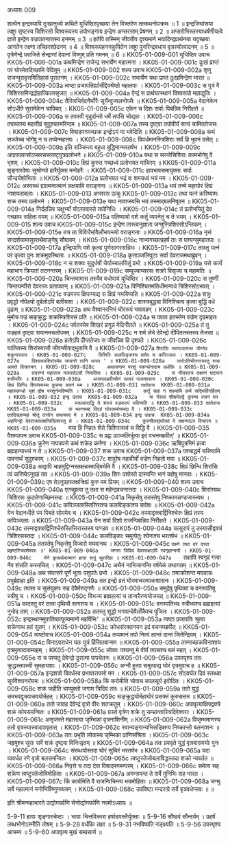अध्यायः 009

शल्येन इन्द्रस्यापि दुःखानुभवे कथिते युधिष्ठिरपृच्छया तेन विस्तरेण तत्कथनोपक्रमः ॥ 1 ॥ इन्द्रजिघांसया त्वष्ट्रा सृष्टस्य त्रिशिरसो विश्वरूपस्य तपोभङ्गाय इन्द्रेण अप्सरसाम् प्रेषणम् ॥ 2 ॥ अप्सरोभिस्तस्याधर्षणीयत्वे ज्ञाते इन्द्रेण वज्रपातनात्तस्य हननम् ॥ 3 ॥ हतेपि तस्मिन् जीवतीव दृश्यमाने भयादिन्द्रप्रार्थनया यदृच्छया आगतेन तक्ष्णा तच्छिरश्छेदनम् ॥ 4 ॥ विश्वरूपहननकुपितेन त्वष्ट्रा पुनरिन्द्रवधाय वृत्रस्योत्पादनम् ॥ 5 ॥ वृत्रेणेन्द्रे पराजिते सेन्द्राणां देवानां विष्णुम् प्रति गमनम् ॥ 6 ॥
KK05-01-009-001	युधिष्ठिर उवाच 
KK05-01-009-001a	कथमिन्द्रेण राजेन्द्र सभार्येण महात्मना ।
KK05-01-009-001c	दुःखं प्राप्तं परं घोरमेतदिच्छामि वेदितुम् ॥
KK05-01-009-002	शल्य उवाच 
KK05-01-009-002a	शृणु राजन्पुरावृत्तमितिहासं पुरातनम् ।
KK05-01-009-002c	सभार्येण यथा प्राप्तं दुःखमिन्द्रेण भारत ॥
KK05-01-009-003a	त्वष्टा प्रजापतिर्ह्यासीद्देवश्रेष्ठो महातपाः ।
KK05-01-009-003c	स पुत्रं वै त्रिशिरसमिन्द्रद्रोहात्किलासृजत् ॥
KK05-01-009-004a	ऐन्द्रं स प्रार्थयत्स्थानं विश्वरूपो महाद्युतिः ।
KK05-01-009-004c	तैस्त्रिभिर्वदनैर्घोरैः सूर्येन्दुज्वलनोपमैः ॥
KK05-01-009-005a	वेदानेकेन सोऽधीते सुरामेकेन चापिबत् ।
KK05-01-009-005c	एकेन च दिशः सर्वाः पिबन्निव निरीक्षते ॥
KK05-01-009-006a	स तपस्वी मृदुर्दान्तो धर्मे तपसि चोद्यतः ।
KK05-01-009-006c	तपस्तस्य महत्तीव्रं सुदुश्चरमरिन्दम ॥
KK05-01-009-007a	तस्य दृष्ट्वा तपोवीर्यं सत्यं चामिततेजसः ।
KK05-01-009-007c	विषादमगमच्छक्र इन्द्रोऽयं मा भवेदिति ॥
KK05-01-009-008a	कथं सज्जेच्च भोगेषु न च तप्येन्महत्तपः ।
KK05-01-009-008c	विवर्धमानस्त्रिशिराः सर्वं हि भुवनं ग्रसेत् ॥
KK05-01-009-009a	इति सञ्चिन्त्य बहुधा बुद्धिमान्भरतर्षभ ।
KK05-01-009-009c	आज्ञापयत्सोऽप्सरसस्त्वष्टृपुत्रप्रलोभने ॥
KK05-01-009-010a	यथा स सज्जेत्त्रिशिराः कामभोगेषु वै भृशम् ।
KK05-01-009-010c	क्षिप्रं कुरुत गच्छध्वं प्रलोभयत माचिरम् ॥
KK05-01-009-011a	शृङ्गारवेषाः सुश्रोण्यो हारैर्युक्ता मनोहरैः ।
KK05-01-009-011c	हावभावसमायुक्ताः सर्वाः सौन्दर्यशोभिताः ॥
KK05-01-009-012a	प्रलोभयत भद्रं वः शमयध्वं भयं मम ।
KK05-01-009-012c	अस्वस्थं ह्यात्मनात्मानं लक्षयामि वराङ्गनाः ॥
KK05-01-009-013a	भयं तन्मे महाघोरं क्षिप्रं नाशयताबलाः ।
KK05-01-009-013	अप्सरस ऊचुः 
KK05-01-009-013c	तथा यत्नं करिष्यामः शक्र तस्य प्रलोभने ।
KK05-01-009-013e	यथा नावाप्स्यसि भयं तस्माद्बलनिषूदन ॥
KK05-01-009-014a	निर्दहन्निव चक्षुर्भ्यां योऽसावास्ते तपोनिधिः ।
KK05-01-009-014c	तं प्रलोभयितुं देव गच्छामः सहिता वयम् ॥
KK05-01-009-015a	यतिष्यामो वशे कर्तुं व्यपनेतुं च ते भयम् ।
KK05-01-009-015	शल्य उवाच 
KK05-01-009-015c	इन्द्रेण तास्त्वनुज्ञाता जग्मुस्त्रिशिरसोऽन्तिकम् ।
KK05-01-009-015e	तत्र ता विविधैर्भावैर्लोभयन्त्यो वराङ्गनाः ॥
KK05-01-009-016a	नृत्तं सन्दर्शयामासुस्तथैवाङ्गेषु सौष्ठवम् ।
KK05-01-009-016c	नाभ्यगच्छत्प्रहर्षं ताः स पश्यन्सुमहातपाः ॥
KK05-01-009-017a	इन्द्रियाणि वशे कृत्वा पूर्णसागरसन्निभः ।
KK05-01-009-017c	तास्तु यत्नं परं कृत्वा पुनः शक्रमुपस्थिताः ॥
KK05-01-009-018a	कृताञ्जलिपुटाः सर्वा देवराजमथाब्रुवन् ।
KK05-01-009-018c	न स शक्यः सुदुर्धर्षो धैर्याच्चालयितुं प्रभो ॥
KK05-01-009-019a	यत्ते कार्यं महाभाग क्रियतां तदनन्तरम् ।
KK05-01-009-019c	सम्पूज्याप्सरसः शक्रो विसृज्य च महामतिः ॥
KK05-01-009-020a	चिन्तयामास तस्यैव वधोपायं युधिष्ठिर ।
KK05-01-009-020c	स तूष्णीं चिन्तयन्वीरो देवराजः प्रतापवान् ॥
KK05-01-009-021a	विनिश्चितमतिर्धीमान्वधे त्रिशिरसोऽभवत् ।
KK05-01-009-021c	वज्रमस्य क्षिपाम्यद्य स क्षिप्रं नभविष्यति ॥
KK05-01-009-022a	शत्रुः प्रवृद्धो नोपेक्ष्यो दुर्बलोऽपि बलीयसा ।
KK05-01-009-022c	शास्त्रबुद्ध्या विनिश्चित्य कृत्वा बुद्धिं वधे दृढाम् ॥
KK05-01-009-023a	अथ वैश्वानरनिभं घोररूपं भयावहम् ।
KK05-01-009-023c	मुमोच वज्रं सङ्क्रुद्धः शक्रस्त्रिशिरसं प्रति ॥
KK05-01-009-024a	स पपात हतस्तेन वज्रेण दृढमाहतः ।
KK05-01-009-024c	पर्वतस्येव शिखरं प्रणुन्नं मेदिनीतले ॥
KK05-01-009-025a	तं तु वज्रहतं दृष्ट्वा शयानमचलोपमम् ।
KK05-01-009-025c	न शर्म लेभे देवेन्द्रो दीपिततस्तस्य तेजसा ॥
KK05-01-009-026a	हतोऽपि दीप्ततेजाः स जीवन्निव हि दृश्यते ।
KK05-01-009-026c	घातितस्य शिरांस्याजौ जीवन्तीवाद्भुतानि वै ॥
KK05-01-009-027a	`शिरांसि तस्याजायन्त त्रीण्येव शकुनास्त्रयः ।
KK05-01-009-027c	तित्तिरिः कलविङ्कश्च तथैव च कपिञ्जलः ।
KK05-01-009-027e	विश्वरूपशिरांस्येव जायन्ते तानि भारत ' ॥
KK05-01-009-028a	ततोऽतिभीतगात्रस्तु शक्र आस्ते विचारयन् ।
KK05-01-009-028c	अथाजगाम परशुं स्कन्धेनादाय वर्धकिः ॥
KK05-01-009-029a	तदरण्यं महाराज यत्रास्तेऽसौ निपातितः ।
KK05-01-009-029c	स भीतस्तत्र तक्षाणं घटमानं शचीपतिः ॥
KK05-01-009-030a	अपश्यदब्रवीच्चैनं सत्वरं पाकशासनः ।
KK05-01-009-030c	क्षिप्रं छिन्धि शिरांस्यस्य कुरुष्व वचनं मम ॥
KK05-01-009-031	तक्षोवाच 
KK05-01-009-031a	महास्कन्धो भृशं ह्येष परशुर्नभविष्यति ।
KK05-01-009-031c	कर्तुं चाहं न शक्ष्यामि कर्म सद्भिर्विगर्हितम् ॥
KK05-01-009-032	इन्द्र उवाच 
KK05-01-009-032a	मा भैस्त्वं शीघ्रमेतद्वै कुरुष्व वचनं मम ।
KK05-01-009-032c	मत्प्रसादाद्धि ते शस्त्रं वज्रकल्पं भविष्यति ॥
KK05-01-009-033	तक्षोवाच 
KK05-01-009-033a	कं भवन्तमहं विद्यां घोरकर्माणमद्य वै ।
KK05-01-009-033c	एतदिच्छाम्यहं श्रोतुं तत्त्वेन कथयस्व मे ॥
KK05-01-009-034	इन्द्र उवाच 
KK05-01-009-034a	अहमिन्द्रो देवराजस्तक्षन्विदितमस्तु ते ।
KK05-01-009-034c	कुरुष्वैतद्यथोक्तं मे तक्षन्माऽत्र विचारय ॥
KK05-01-009-035a	`मया हि निहतः शेते त्रिशिरास्त्वं च विद्धि वै ।
KK05-01-009-035	वैशम्पायन उवाच 
KK05-01-009-035c	स प्रह्वः प्राञ्जलिर्भूत्वा इदं वचनमब्रवीत्' ॥
KK05-01-009-036a	क्रूरेण नापत्रपसे कथं शक्रेह कर्मणा ।
KK05-01-009-036c	ऋषिपुत्रमिमं हत्वा ब्रह्महत्याभयं न ते ॥
KK05-01-009-037	शक्र उवाच 
KK05-01-009-037a	पश्चाद्धर्मं चरिष्यामि पावनार्थं सुदुश्चरम् ।
KK05-01-009-037c	शत्रुरेष महावीर्यो वज्रेण निहतो मया ॥
KK05-01-009-038a	अद्यापि चाहमुद्विग्नस्तक्षन्नस्माद्बिभेमि वै ।
KK05-01-009-038c	क्षिप्रं छिन्धि शिरांसि त्वं करिष्येऽनुग्रहं तव ॥
KK05-01-009-039a	शिरः पशोस्ते दास्यन्ति भागं यज्ञेषु मानवाः ।
KK05-01-009-039c	एष तेऽनुग्रहस्तक्षन्क्षिप्रं कुरु मम प्रियम् ॥
KK05-01-009-040	शल्य उवाच 
KK05-01-009-040a	एतच्छ्रुत्वा तु तक्षा स महेन्द्रवचनात्तदा ।
KK05-01-009-040c	शिरांस्यथ त्रिशिरसः कुठारेणाच्छिनत्तदा ॥
KK05-01-009-041a	निकृत्तेषु ततस्तेषु निष्क्रामन्नण्डजास्त्वथ ।
KK05-01-009-041c	कपिञ्जलास्तित्तिराश्च कलविङ्काश्च सर्वशः ॥
KK05-01-009-042a	येन वेदानधीते स्म पिबते सोममेव च ।
KK05-01-009-042c	तस्माद्वक्त्रार्द्विनिश्चेरुः क्षिप्रं तस्य कपिञ्जलाः ॥
KK05-01-009-043a	येन सर्वा दिशो राजन्पिबन्निव निरीक्षते ।
KK05-01-009-043c	तस्माद्वक्त्राद्विनिश्चेरुस्तित्तिरास्तस्य पाण्डव ॥
KK05-01-009-044a	यत्सुरापं तु तस्यासीद्वक्त्रं त्रिशिरसस्तदा ।
KK05-01-009-044c	कलविङ्काः समुत्पेतुः श्येनाश्च भरतर्षभ ॥
KK05-01-009-045a	ततस्तेषु निकृत्तेषु विज्वरो मघवानथ ।
KK05-01-009-045c	`तक्ष्णे तथा वरं दत्त्वा प्रहृष्टस्त्रिदशेश्वरः ॥'
KK05-01-009-046a	जगाम त्रिदिवं देवस्तक्षाऽपि स्वगृहान्ययौ ।
KK05-01-009-046c	मेने कृतार्थमात्मानं हत्वा शत्रुं सुरारिहा ॥
KK05-01-009-047a	`तक्षापि स्वगृहं गत्वा नैव शंसति कस्यचित् ।
KK05-01-009-047c	अथैनं नाभिजानन्ति वर्षमेकं तथागतम् ॥
KK05-01-009-048a	अथ संवत्सरे पूर्णे भूताः पशुपतेः प्रभो ।
KK05-01-009-048c	तमाक्रोशन्त मघवान्नः प्रभुर्ब्रह्महा इति ।
KK05-01-009-049a	तत इन्द्रो व्रतं घोरमाचरत्पाकशासनः ।
KK05-01-009-049c	तपसा च सुसंयुक्तः सह देवैर्मरुद्गणैः ॥
KK05-01-009-050a	समुद्रेषु पृथिव्यां च वनस्पतिषु स्त्रीषु च ।
KK05-01-009-050c	विभज्य ब्रह्महत्यां च तान्वरैरप्ययोजयत् ॥
KK05-01-009-051a	वरदस्तु वरं दत्त्वा पृथिव्यै सागराय च ।
KK05-01-009-051c	वनस्पतिभ्यः स्त्रीभ्यश्च ब्रह्महत्यां नुनोद ताम् ॥
KK05-01-009-052a	ततस्तु शुद्धो भगवान्देवैर्लोकैश्च पूजितः ।
KK05-01-009-052c	इन्द्रस्थानमुपातिष्ठत्पूज्यमानो महर्षिभिः' ॥
KK05-01-009-053a	त्वष्टा प्रजापतिः श्रुत्वा शक्रेणाथ हतं सुतम् ।
KK05-01-009-053c	क्रोधसंरक्तनयन इदं वचनमब्रवीत् ॥
KK05-01-009-054	त्वष्टोवाच 
KK05-01-009-054a	तप्यमानं तपो नित्यं क्षान्तं दान्तं जितेन्द्रियम् ।
KK05-01-009-054c	विनाऽपराधेन यतः पुत्रं हिंसितवान्मम ॥
KK05-01-009-055a	तस्माच्छक्रविनाशाय वृत्रमुत्पादयाम्यहम् ।
KK05-01-009-055c	लोकाः पश्यन्तु मे वीर्यं तपसश्च बलं महत् ।
KK05-01-009-055e	स च पश्यतु देवेन्द्रो दुरात्मा पापचेतनः ॥
KK05-01-009-056a	उपस्पृश्य ततः क्रुद्धस्तपस्वी सुमहायशाः ।
KK05-01-009-056c	अग्नौ हुत्वा समुत्पाद्य घोरं वृत्रमुवाच ह ॥
KK05-01-009-057a	इन्द्रशत्रो विवर्धस्व प्रभावात्तपसो मम ।
KK05-01-009-057c	सोऽवर्घत दिवं स्तब्ध्वा सूर्यवैश्वानरोपमः ॥
KK05-01-009-058a	किं करोमीति चोवाच कालसूर्य इवोदितः ।
KK05-01-009-058c	शक्रं जहीति चाप्युक्तो जगाम त्रिदिवं ततः ॥
KK05-01-009-059a	ततो युद्धं समभवद्वृत्रवासवयोर्महत् ।
KK05-01-009-059c	सङ्क्रुद्धयोर्महाघोरं प्रसक्तं कुरुसत्तम ॥
KK05-01-009-060a	ततो जग्राह देवेन्द्रं वृत्रो वीरः शतक्रतुम् ।
KK05-01-009-060c	अपावृत्याक्षिपद्वक्त्रे शक्रं कोपसमन्वितः ॥
KK05-01-009-061a	ग्रस्ते वृत्रेण शक्रे तु सम्भ्रान्तास्त्रिदिवेश्वराः ।
KK05-01-009-061c	असृजंस्ते महासत्वा जृम्भिकां वृत्रनाशिनीम् ॥
KK05-01-009-062a	विजृम्भमाणस्य ततो वृत्रस्यास्यादपावृतात् ।
KK05-01-009-062c	स्वान्यङ्गान्यभिसङ्क्षिप्य निष्क्रान्तो बलनाशनः ॥
KK05-01-009-063a	ततः प्रभृति लोकस्य जृम्भिका प्राणिसंश्रिता ।
KK05-01-009-063c	जहृषुश्च सुराः सर्वे शक्रं दृष्ट्वा विनिःसृतम् ॥
KK05-01-009-064a	ततः प्रववृते युद्धं वृत्रवासवयोः पुनः ।
KK05-01-009-064c	संरब्धयोस्तदा घोरं सुचिरं भरतर्षभ ॥
KK05-01-009-065a	यदा व्यवर्धत रणे वृत्रो बलसमन्वितः ।
KK05-01-009-065c	त्वष्टुस्तेजोबलाविद्धस्तदा शक्रो न्यवर्तत ॥
KK05-01-009-066a	निवृत्ते च तदा देवा विषादमगमन्परम् ।
KK05-01-009-066c	समेत्य सह शक्रेण त्वष्टुस्तेजोविमोहिताः ॥
KK05-01-009-067a	अमन्त्रयन्त ते सर्वे मुनिभिः सह भारत ।
KK05-01-009-067c	किं कार्यमिति वै राजन्विचिन्त्य भयमोहिताः ॥
KK05-01-009-068a	जग्मुः सर्वे महात्मानं मनोभिर्विष्णुमव्ययम् ।
KK05-01-009-068c	उपविष्टा मन्दराग्रे सर्वे वृत्रवधेप्सवः ॥ ॥

इति श्रीमन्महाभारते उद्योगपर्वणि सेनोद्योगपर्वणि नवमोऽध्यायः ॥

5-9-11 हावाः शृङ्गारचेष्टाः । भावाः चित्तविकारा हर्षादयस्तैर्युक्ताः ॥ 5-9-16 सौष्ठवं सौन्दर्यम् । प्रहर्षं लब्धभोगोऽस्मीति तोषम् ॥ 5-9-28 वर्धकिः तक्षा ॥ 5-9-31 नभविष्यति नङ्क्ष्यति ॥ 5-9-56 उपस्पृश्य आचम्य ॥ 5-9-60 अपावृत्य मुखं सम्प्रसार्य ॥
